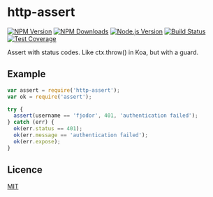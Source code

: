 # http-assert

[![NPM Version][npm-image]][npm-url]
[![NPM Downloads][downloads-image]][downloads-url]
[![Node.js Version][node-version-image]][node-version-url]
[![Build Status][travis-image]][travis-url]
[![Test Coverage][coveralls-image]][coveralls-url]

Assert with status codes. Like ctx.throw() in Koa, but with a guard.

## Example
```js
var assert = require('http-assert');
var ok = require('assert');

try {
  assert(username == 'fjodor', 401, 'authentication failed');
} catch (err) {
  ok(err.status == 401);
  ok(err.message == 'authentication failed');
  ok(err.expose);
}
```

## Licence

[MIT](LICENSE)

[npm-image]: https://img.shields.io/npm/v/http-assert.svg
[npm-url]: https://npmjs.org/package/http-assert
[node-version-image]: https://img.shields.io/node/v/http-assert.svg
[node-version-url]: https://nodejs.org/en/download/
[travis-image]: https://img.shields.io/travis/jshttp/http-assert/master.svg
[travis-url]: https://travis-ci.org/jshttp/http-assert
[coveralls-image]: https://img.shields.io/coveralls/jshttp/http-assert/master.svg
[coveralls-url]: https://coveralls.io/r/jshttp/http-assert
[downloads-image]: https://img.shields.io/npm/dm/http-assert.svg
[downloads-url]: https://npmjs.org/package/http-assert
